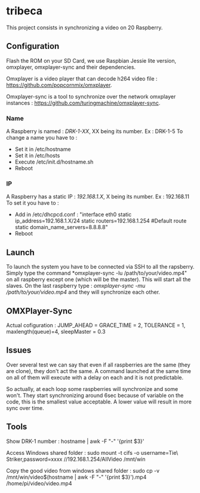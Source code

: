 # tribeca
This project consists in synchronizing a video on 20 Raspberry. 

## Configuration
Flash the ROM on your SD Card, we use Raspbian Jessie lite version, omxplayer, omxplayer-sync and their dependencies.

Omxplayer is a video player that can decode h264 video file : https://github.com/popcornmix/omxplayer.

Omxplayer-sync is a tool to synchronize over the network omxplayer instances : https://github.com/turingmachine/omxplayer-sync.

### Name
A Raspberry is named : *DRK-1-XX*, XX being its number. Ex : DRK-1-5
To change a name you have to :
 - Set it in /etc/hostname
 - Set it in /etc/hosts
 - Execute /etc/init.d/hostname.sh
 - Reboot
 
### IP
A Raspberry has a static IP : *192.168.1.X*, X being its number. Ex : 192.168.11
To set it you have to :
  - Add in /etc/dhcpcd.conf :
   "interface eth0
   static ip_address=192.168.1.X/24
   static routers=192.168.1.254 #Default route 
   static domain_name_servers=8.8.8.8"
  - Reboot

## Launch
To launch the system you have to be connected via SSH to all the rapsberry. 
Simply type the command *omxplayer-sync -lu /path/to/your/video.mp4" on all raspberry except one (which will be the master). This will start all the slaves.
On the last raspberry type : *omxplayer-sync -mu /path/to/your/video.mp4* and they will synchronize each other.

## OMXPlayer-Sync
Actual cofiguration : JUMP_AHEAD = GRACE_TIME = 2, TOLERANCE = 1, maxlength(queue)=4, sleepMaster = 0.3

## Issues
Over several test we can say that even if all raspberries are the same (they are clone), they don't act the same. A command launched at the same time on all of them will execute with a delay on each and it is not predictable.

So actually, at each loop some raspberries will synchronize and some won't. They start synchronizing around 6sec because of variable on the code, this is the smallest value acceptable. A lower value will result in more sync over time.

## Tools
Show DRK-1 number : hostname | awk -F "-" '{print $3}'

Access Windows shared folder : sudo mount -t cifs -o username=Tie\ Striker,password=xxxx //192.168.1.254/AllVideo /mnt/win

Copy the good video from windows shared folder : sudo cp -v /mnt/win/video$(hostname | awk -F "-" '{print $3}').mp4 /home/pi/video/video.mp4

